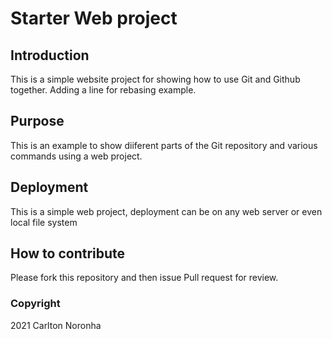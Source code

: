 # Starter Web project

## Introduction

This is a simple website project for showing how to use Git and Github together.
Adding a line for rebasing example.

## Purpose

This is an example to show diiferent parts of the Git repository and various commands using a
web project.

## Deployment

This is a simple web project, deployment can be on any web server or even local file system

## How to contribute

Please fork this repository and then issue Pull request for review.

### Copyright

2021 Carlton Noronha